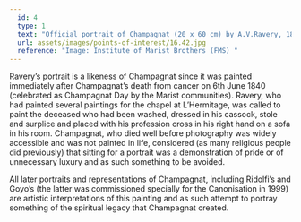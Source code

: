 ```yaml
---
  id: 4
  type: 1
  text: "Official portrait of Champagnat (20 x 60 cm) by A.V.Ravery, 1840.  The portrait hangs in the Superior’s Chapel at the General House in Rome."
  url: assets/images/points-of-interest/16.42.jpg
  reference: "Image: Institute of Marist Brothers (FMS) "
---
```

Ravery’s portrait is a likeness of Champagnat since it was painted immediately after Champagnat’s death from cancer on 6th June 1840 (celebrated as Champagnat Day by the Marist communities). Ravery, who had painted several paintings for the chapel at L’Hermitage, was called to paint the deceased who had been washed, dressed in his cassock, stole and surplice and placed with his profession cross in his right hand on a sofa in his room. Champagnat, who died well before photography was widely accessible and was not painted in life, considered (as many religious people did previously) that sitting for a portrait was a demonstration of pride or of unnecessary luxury and as such something to be avoided. 

All later portraits and representations of Champagnat, including Ridolfi’s and Goyo’s (the latter was commissioned specially for the Canonisation in 1999) are artistic interpretations of this painting and as such attempt to portray something of the spiritual legacy that Champagnat created.
        